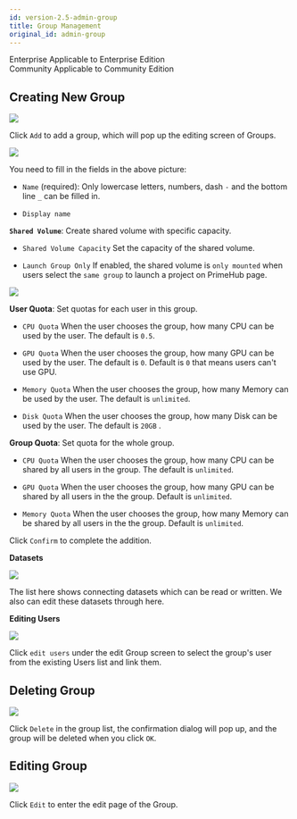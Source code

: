 ```yaml
---
id: version-2.5-admin-group
title: Group Management
original_id: admin-group
---
```

<div class="label-sect">
  <div class="ee-only tooltip">Enterprise
    <span class="tooltiptext">Applicable to Enterprise Edition</span>
  </div>
  <div class="ce-only tooltip">Community
    <span class="tooltiptext">Applicable to Community Edition</span>
  </div>
</div>

## Creating New Group

![](assets/group_12.png)

Click `Add` to add a group, which will pop up the editing screen of Groups.

![](assets/group_shared_volume.png)

You need to fill in the fields in the above picture:

+ `Name` (required): Only lowercase letters, numbers, dash `-` and the bottom line `_` can be filled in.

+ `Display name`

**`Shared Volume`**: Create shared volume with specific capacity.

+ `Shared Volume Capacity` Set the capacity of the shared volume.

+ `Launch Group Only` If enabled, the shared volume is `only mounted` when users select the `same group` to launch a project on PrimeHub page.

![](assets/group_user_quota.png)

**User Quota**: Set quotas for each user in this group.

+ `CPU Quota` When the user chooses the group, how many CPU can be used by the user. The default is `0.5`.

+ `GPU Quota` When the user chooses the group, how many GPU can be used by the user. The default is `0`. Default is `0` that means users can't use GPU.

+ `Memory Quota` When the user chooses the group, how many Memory can be used by the user. The default is `unlimited`.

+ `Disk Quota` When the user chooses the group, how many Disk can be used by the user. The default is `20GB` .

**Group Quota**: Set quota for the whole group.

+ `CPU Quota` When the user chooses the group, how many CPU can be shared by all users in the group. The default is `unlimited`.

+ `GPU Quota` When the user chooses the group, how many GPU can be shared by all users in the the group. Default is `unlimited`.

+ `Memory Quota` When the user chooses the group, how many Memory can be shared by all users in the the group. Default is `unlimited`.

Click `Confirm` to complete the addition.

**Datasets**

![](assets/admin_group_ds_v25.png)

The list here shows connecting datasets which can be read or written. We also can edit these datasets through here.

**Editing Users**

![](assets/edit_users.png)

Click `edit users` under the edit Group screen to select the group's user from the existing Users list and link them.

## Deleting Group

![](assets/group_14.png)

Click `Delete` in the group list, the confirmation dialog will pop up, and the group will be deleted when you click `OK`.

## Editing Group

![](assets/group_13.png)

Click `Edit` to enter the edit page of the Group.



